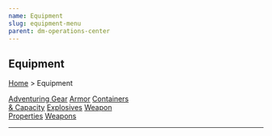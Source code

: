 ```yaml
---
name: Equipment
slug: equipment-menu
parent: dm-operations-center
---
```

## Equipment
[Home](dm-operations-center) > Equipment

<div class="menu-container">
    <a href="adventuring-gear">Adventuring Gear</a>
    <a href="armor">Armor</a>
    <a href="containers-and-capacity">Containers<br/> & Capacity</a>
    <a href="explosives">Explosives</a>
    <a href="weapon-properties">Weapon<br/> Properties</a>
    <a href="weapons">Weapons</a>
    <a href=""></a>
    <a href=""></a>
    <a href=""></a>
    <a href=""></a>
    <a href=""></a>
    <a href=""></a>
    <a href=""></a>
    <a href=""></a>
    <a href=""></a>
</div>
<hr/>